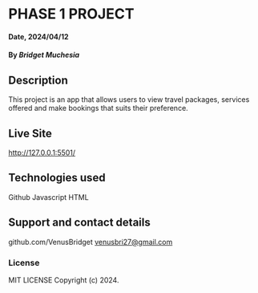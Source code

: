 # PHASE 1 PROJECT

#### Date, 2024/04/12

#### By *Bridget Muchesia*

## Description
This project is an app that allows users to view travel packages, services offered and make bookings that suits their preference.

## Live Site
http://127.0.0.1:5501/

## Technologies used
Github
Javascript
HTML

## Support and contact details
github.com/VenusBridget
venusbri27@gmail.com

### License
MIT LICENSE
Copyright (c) 2024.